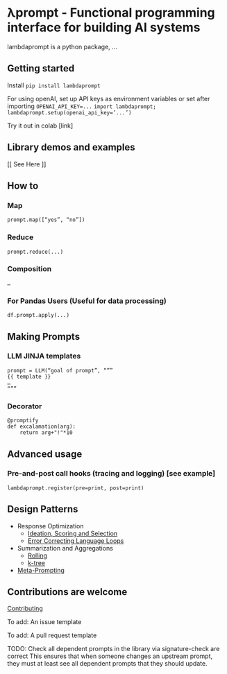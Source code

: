 # λprompt - Functional programming interface for building AI systems

lambdaprompt is a python package, ...

## Getting started

Install `pip install lambdaprompt`

For using openAI, set up API keys as environment variables or set after importing
`OPENAI_API_KEY=...`
`import lambdaprompt; lambdaprompt.setup(openai_api_key=’...’)`

Try it out in colab [link]

## Library demos and examples
[[ See Here ]]

## How to

### Map
```
prompt.map([“yes”, “no”])
```

### Reduce
```
prompt.reduce(...)
```

### Composition
```
…
```

### For Pandas Users (Useful for data processing)
```
df.prompt.apply(...)
```

## Making Prompts

### LLM JINJA templates
```
prompt = LLM(“goal of prompt”, “””
{{ template }}
… 
“””
```

### Decorator
```
@promptify
def excalamation(arg):
    return arg+"!"*10
```

## Advanced usage
### Pre-and-post call hooks (tracing and logging) [see example]
```
lambdaprompt.register(pre=print, post=print)
```

## Design Patterns
- Response Optimization
  - [Ideation, Scoring and Selection](link)
  - [Error Correcting Language Loops](link)
- Summarization and Aggregations
  - [Rolling](link)
  - [k-tree](link)
- [Meta-Prompting](link)


## Contributions are welcome 
[Contributing](contributing.md)


To add:
An issue template

To add: 
A pull request template

TODO:
Check all dependent prompts in the library via signature-check are correct
This ensures that when someone changes an upstream prompt, they must at least see all dependent prompts that they should update.

